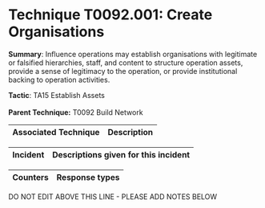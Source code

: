 # Technique T0092.001: Create Organisations

**Summary**: Influence operations may establish organisations with legitimate or falsified hierarchies, staff, and content to structure operation assets, provide a sense of legitimacy to the operation, or provide institutional backing to operation activities.

**Tactic**: TA15 Establish Assets <br><br>**Parent Technique:** T0092 Build Network


| Associated Technique | Description |
| --------- | ------------------------- |



| Incident | Descriptions given for this incident |
| -------- | -------------------- |



| Counters | Response types |
| -------- | -------------- |


DO NOT EDIT ABOVE THIS LINE - PLEASE ADD NOTES BELOW
